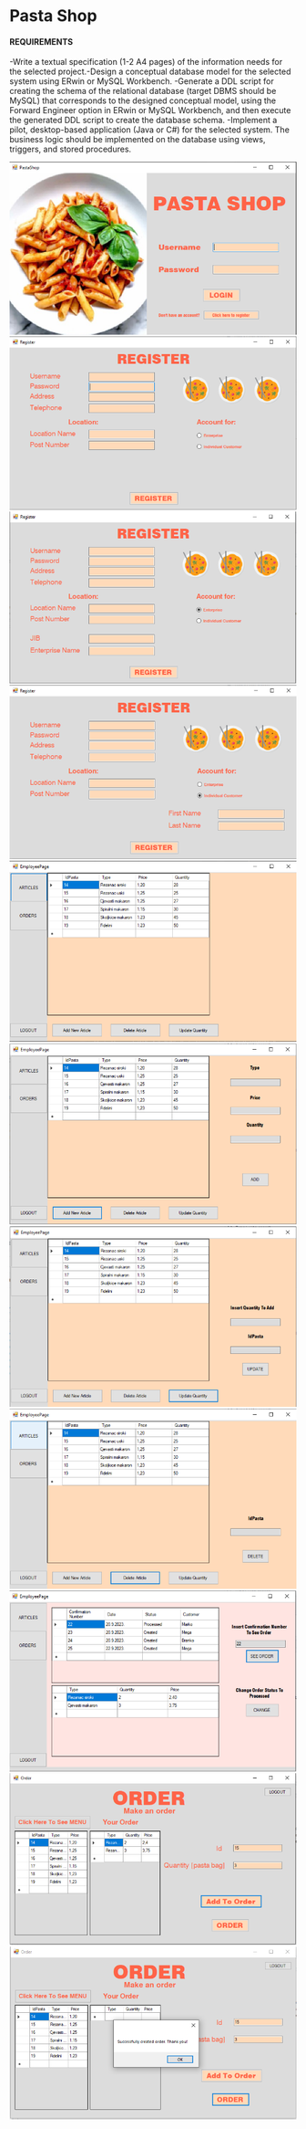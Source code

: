 <h1>Pasta Shop</h1>
<h4>REQUIREMENTS</h4>
		-Write a textual specification (1-2 A4 pages) of the information needs for the selected project.-Design a conceptual database model for the selected system using ERwin or MySQL Workbench.
		-Generate a DDL script for creating the schema of the relational database (target DBMS should be MySQL) that corresponds to the designed conceptual model,
using the Forward Engineer option in ERwin or MySQL Workbench, and then execute the generated DDL script to create the database schema.
		-Implement a pilot, desktop-based application (Java or C#) for the selected system. The business logic should be implemented on the database using views, triggers, and stored procedures.
		
![login](https://github.com/AnaDjurdjevic/PastaShop/blob/pasta/gui/login.png)
![register](https://github.com/AnaDjurdjevic/PastaShop/blob/pasta/gui/register.png)
![image](https://github.com/AnaDjurdjevic/PastaShop/blob/pasta/gui/enterprise.png)
![image](https://github.com/AnaDjurdjevic/PastaShop/blob/pasta/gui/individual.png)
![image](https://github.com/AnaDjurdjevic/PastaShop/blob/pasta/gui/articles.png)
![image](https://github.com/AnaDjurdjevic/PastaShop/blob/pasta/gui/addArticle.png)
![image](https://github.com/AnaDjurdjevic/PastaShop/blob/pasta/gui/updateArticle.png)
![image](https://github.com/AnaDjurdjevic/PastaShop/blob/pasta/gui/deleteArticle.png)
![image](https://github.com/AnaDjurdjevic/PastaShop/blob/pasta/gui/orders.png)
![image](https://github.com/AnaDjurdjevic/PastaShop/blob/pasta/gui/makeAnOrder.png)
![image](https://github.com/AnaDjurdjevic/PastaShop/blob/pasta/gui/orderCreated.png)
